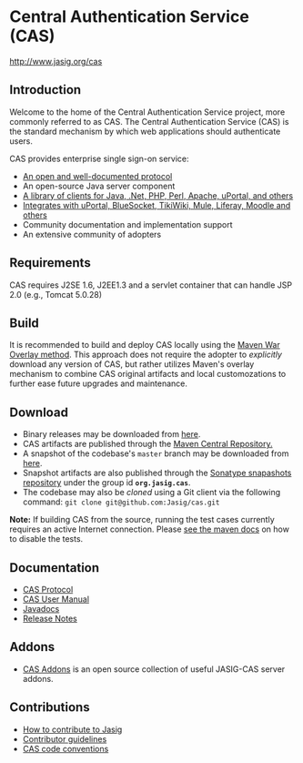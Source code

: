# Central Authentication Service (CAS)

<http://www.jasig.org/cas>

## Introduction

Welcome to the home of  the Central Authentication Service project, more commonly referred to as CAS.  The Central Authentication Service (CAS) is the standard mechanism by which web applications should authenticate users. 

CAS provides enterprise single sign-on service:

- [An open and well-documented protocol][protocol]
- An open-source Java server component
- [A library of clients for Java, .Net, PHP, Perl, Apache, uPortal, and others](https://wiki.jasig.org/display/CASC/Official+Clients)
- [Integrates with uPortal, BlueSocket, TikiWiki, Mule, Liferay, Moodle and others](https://wiki.jasig.org/display/CAS/CASifying+Applications)
- Community documentation and implementation support
- An extensive community of adopters

## Requirements
CAS requires J2SE 1.6, J2EE1.3 and a servlet container that can handle JSP 2.0 (e.g., Tomcat 5.0.28)

## Build
It is recommended to build and deploy CAS locally using the [Maven War Overlay method](https://wiki.jasig.org/display/CASUM/Best+Practice+-+Setting+Up+CAS+Locally+using+the+Maven2+WAR+Overlay+Method). This approach does not require the adopter to *explicitly* download any version of CAS, but rather utilizes Maven's overlay mechanism to combine CAS original artifacts and local customozations to further ease future upgrades and maintenance.

## Download
- Binary releases may be downloaded from [here](http://www.jasig.org/cas/download).
- CAS artifacts are published through the [Maven Central Repository.](http://mvnrepository.com/artifact/org.jasig.cas)
- A snapshot of the codebase's `master` branch may be downloaded from [here](https://github.com/Jasig/cas/archive/master.zip).
- Snapshot artifacts are also published through the [Sonatype snapashots repository](https://oss.sonatype.org/content/repositories/snapshots/org/jasig/cas/) under the group id **`org.jasig.cas`**.
- The codebase may also be *cloned* using a Git client via the following command:
`git clone git@github.com:Jasig/cas.git`

**Note:** If building CAS from the source, running the test cases currently requires an active Internet connection.
Please [see the maven docs][skip] on how to disable the tests.


## Documentation
- [CAS Protocol][protocol]
- [CAS User Manual](https://wiki.jasig.org/display/CASUM/Home)
- [Javadocs](http://jasig.github.com/cas/apidocs/index.html)
- [Release Notes](https://issues.jasig.org/secure/ReleaseNote.jspa?projectId=10007)

## Addons
- [CAS Addons](https://github.com/Unicon/cas-addons) is an open source collection of useful JASIG-CAS server addons.

## Contributions
- [How to contribute to Jasig](http://www.jasig.org/jasig/contribute)
- [Contributor guidelines](https://github.com/Jasig/cas/wiki/Contributor-Guidelines)
- [CAS code conventions](https://wiki.jasig.org/display/CAS/Code+Conventions)

[protocol]: http://www.jasig.org/cas/protocol
[skip]: http://maven.apache.org/general.html#skip-test